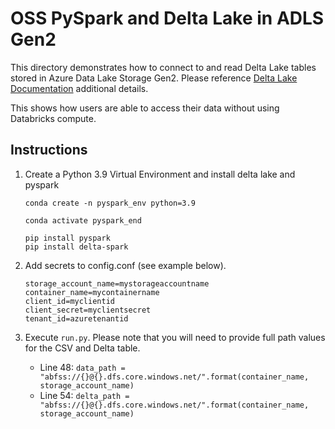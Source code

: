# OSS PySpark and Delta Lake in ADLS Gen2

This directory demonstrates how to connect to and read Delta Lake tables stored in Azure Data Lake Storage Gen2. Please reference [Delta Lake Documentation](https://docs.delta.io/latest/delta-storage.html#azure-data-lake-storage-gen2) additional details.  

This shows how users are able to access their data without using Databricks compute.  

## Instructions 

1. Create a Python 3.9 Virtual Environment and install delta lake and pyspark
    ```
    conda create -n pyspark_env python=3.9

    conda activate pyspark_end

    pip install pyspark 
    pip install delta-spark 
    ```

1. Add secrets to config.conf (see example below). 
    ```
    storage_account_name=mystorageaccountname
    container_name=mycontainername
    client_id=myclientid
    client_secret=myclientsecret
    tenant_id=azuretenantid
    ```

1. Execute `run.py`. Please note that you will need to provide full path values for the CSV and Delta table. 
    - Line 48: `data_path = "abfss://{}@{}.dfs.core.windows.net/".format(container_name, storage_account_name)` 
    - Line 54: `delta_path = "abfss://{}@{}.dfs.core.windows.net/".format(container_name, storage_account_name)` 


